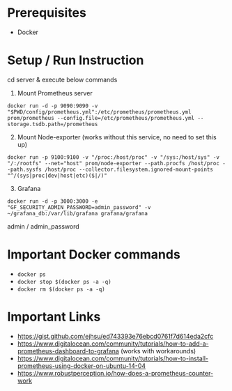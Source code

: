 # Prerequisites
  * Docker

# Setup / Run Instruction

cd server & execute below commands

1. Mount Prometheus server

  `` docker run -d -p 9090:9090 -v "$PWD/config/prometheus.yml":/etc/prometheus/prometheus.yml prom/prometheus --config.file=/etc/prometheus/prometheus.yml --storage.tsdb.path=/prometheus ``

2. Mount Node-exporter (works without this service, no need to set this up)

`` docker run -p 9100:9100 -v "/proc:/host/proc" -v "/sys:/host/sys" -v "/:/rootfs" --net="host" prom/node-exporter --path.procfs /host/proc --path.sysfs /host/proc --collector.filesystem.ignored-mount-points "^/(sys|proc|dev|host|etc)($|/)" ``

3. Grafana 

`` docker run -d -p 3000:3000 -e "GF_SECURITY_ADMIN_PASSWORD=admin_password" -v ~/grafana_db:/var/lib/grafana grafana/grafana ``

admin / admin_password

# Important Docker commands
- `` docker ps ``
- `` docker stop $(docker ps -a -q) ``
- `` docker rm $(docker ps -a -q) ``

# Important Links
- https://gist.github.com/ejhsu/ed743393e76ebcd0761f7d614eda2cfc
- https://www.digitalocean.com/community/tutorials/how-to-add-a-prometheus-dashboard-to-grafana (works with workarounds)
- https://www.digitalocean.com/community/tutorials/how-to-install-prometheus-using-docker-on-ubuntu-14-04
- https://www.robustperception.io/how-does-a-prometheus-counter-work


